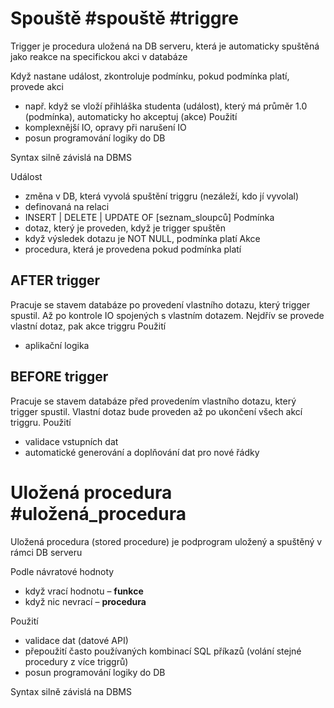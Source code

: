 # Spouště #spouště #triggre

Trigger je procedura uložená na DB serveru, která je automaticky spuštěná jako reakce na specifickou akci v databáze

Když nastane událost, zkontroluje podmínku, pokud podmínka platí,
provede akci
- např. když se vloží přihláška studenta (událost), který má průměr 1.0 (podmínka), automaticky ho akceptuj (akce)
Použití
- komplexnější IO, opravy při narušení IO
- posun programování logiky do DB

Syntax silně závislá na DBMS

Událost
- změna v DB, která vyvolá spuštění triggru (nezáleží, kdo jí vyvolal)
- definovaná na relaci
- INSERT | DELETE | UPDATE OF [seznam_sloupců]
Podmínka
- dotaz, který je proveden, když je trigger spuštěn
- když výsledek dotazu je NOT NULL, podmínka platí
Akce
- procedura, která je provedena pokud podmínka platí

## AFTER trigger
Pracuje se stavem databáze po provedení vlastního dotazu, který trigger spustil.
Až po kontrole IO spojených s vlastním dotazem. Nejdřív se provede vlastní dotaz, pak akce triggru
Použití
- aplikační logika

## BEFORE trigger
Pracuje se stavem databáze před provedením vlastního dotazu, který trigger spustil.
Vlastní dotaz bude proveden až po ukončení všech akcí triggru.
Použití
- validace vstupních dat
- automatické generování a doplňování dat pro nové řádky

# Uložená procedura #uložená_procedura
Uložená procedura (stored procedure) je podprogram uložený a
spuštěný v rámci DB serveru

Podle návratové hodnoty
- když vrací hodnotu – **funkce**
- když nic nevrací – **procedura**

Použití
- validace dat (datové API)
- přepoužití často používaných kombinací SQL příkazů (volání stejné procedury z více triggrů)
- posun programování logiky do DB

Syntax silně závislá na DBMS
